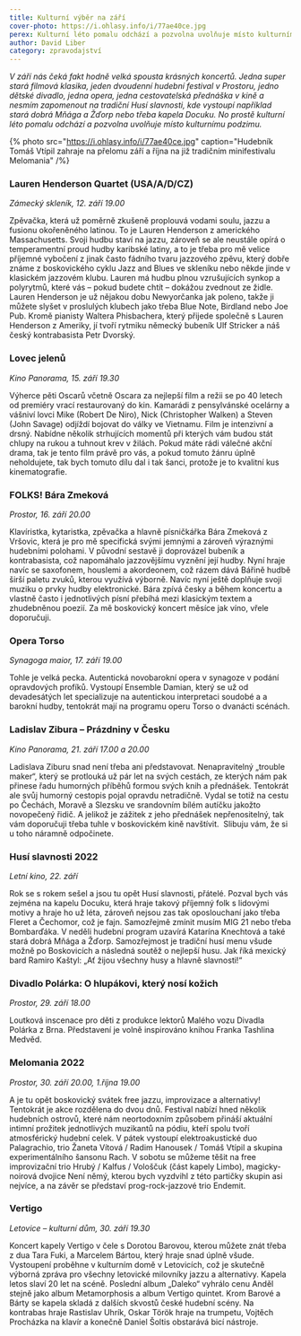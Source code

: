 ```yaml
---
title: Kulturní výběr na září
cover-photo: https://i.ohlasy.info/i/77ae40ce.jpg
perex: Kulturní léto pomalu odchází a pozvolna uvolňuje místo kulturnímu podzimu. V září nás čeká jedna super stará filmová klasika, jeden dvoudenní hudební festival v Prostoru, jedno dětské divadlo, jedna opera, jedna cestovatelská přednáška v kině a ještě tradiční Husí slavnosti, kde vystoupí například Mňága a Žďorp.
author: David Liber
category: zpravodajství
---
```


*V září nás čeká fakt hodně velká spousta krásných koncertů. Jedna super stará filmová klasika, jeden dvoudenní hudební festival v Prostoru, jedno dětské divadlo, jedna opera, jedna cestovatelská přednáška v kině a nesmím zapomenout na tradiční Husí slavnosti, kde vystoupí například stará dobrá Mňága a Žďorp nebo třeba kapela Docuku. No prostě kulturní léto pomalu odchází a pozvolna uvolňuje místo kulturnímu podzimu.*

{% photo src="https://i.ohlasy.info/i/77ae40ce.jpg" caption="Hudebník Tomáš Vtípil zahraje na přelomu září a října na již tradičním minifestivalu Melomania" /%}

### Lauren Henderson Quartet (USA/A/D/CZ)

*Zámecký skleník, 12. září 19.00*

Zpěvačka, která už poměrně zkušeně proplouvá vodami soulu, jazzu a fusionu okořeněného latinou. To je Lauren Henderson z amerického Massachusetts. Svoji hudbu staví na jazzu, zároveň se ale neustále opírá o temperamentní proud hudby karibské latiny, a to je třeba pro mě velice příjemné vybočení z jinak často fádního tvaru jazzového zpěvu, který dobře známe z boskovického cyklu Jazz and Blues ve skleníku nebo někde jinde v klasickém jazzovém klubu. Lauren má hudbu plnou vzrušujících synkop a polyrytmů, které vás – pokud budete chtít – dokážou zvednout ze židle. Lauren Henderson je už nějakou dobu Newyorčanka jak poleno, takže ji můžete slyšet v proslulých klubech jako třeba Blue Note, Birdland nebo Joe Pub. Kromě pianisty Waltera Phisbachera, který přijede společně s Lauren Henderson z Ameriky, jí tvoří rytmiku německý bubeník Ulf Stricker a náš český kontrabasista Petr Dvorský. 

### Lovec jelenů

*Kino Panorama, 15. září 19.30*

Výherce pěti Oscarů včetně Oscara za nejlepší film a režii se po 40 letech od premiéry vrací restaurovaný do kin. Kamarádi z pensylvánské ocelárny a vášniví lovci Mike (Robert De Niro), Nick (Christopher Walken) a Steven (John Savage) odjíždí bojovat do války ve Vietnamu. Film je intenzivní a drsný. Nabídne několik strhujících momentů při kterých vám budou stát chlupy na rukou a tuhnout krev v žilách. Pokud máte rádi válečné akční drama, tak je tento film právě pro vás, a pokud tomuto žánru úplně neholdujete, tak bych tomuto dílu dal i tak šanci, protože je to kvalitní kus kinematografie.

### FOLKS! Bára Zmeková 

*Prostor, 16. září 20.00*

Klavíristka, kytaristka, zpěvačka a hlavně písničkářka Bára Zmeková z Vršovic, která je pro mě specifická svými jemnými a zároveň výraznými hudebními polohami. V původní sestavě ji doprovázel bubeník a kontrabasista, což napomáhalo jazzovějšímu vyznění její hudby. Nyní hraje navíc se saxofonem, houslemi a akordeonem, což rázem dává Bářině hudbě širší paletu zvuků, kterou využívá výborně. Navíc nyní ještě doplňuje svoji muziku o prvky hudby elektronické. Bára zpívá česky a během koncertu a vlastně často i jednotlivých písní přebíhá mezi klasickým textem a zhudebněnou poezií. Za mě boskovický koncert měsíce jak víno, vřele doporučuji.

### Opera Torso

*Synagoga maior, 17. září 19.00*

Tohle je velká pecka. Autentická novobarokní opera v synagoze v podání opravdových profíků. Vystoupí Ensemble Damian, který se už od devadesátých let specializuje na autentickou interpretaci soudobé a a barokní hudby, tentokrát mají na programu operu Torso o dvanácti scénách.

### Ladislav Zibura – Prázdniny v Česku

*Kino Panorama, 21. září 17.00 a 20.00*

Ladislava Ziburu snad není třeba ani představovat. Nenapravitelný „trouble maker“, který se protlouká už pár let na svých cestách, ze kterých nám pak přinese řadu humorných příběhů formou svých knih a přednášek. Tentokrát ale svůj humorný cestopis pojal opravdu netradičně. Vydal se totiž na cestu po Čechách, Moravě a Slezsku ve srandovním bílém autíčku jakožto novopečený řidič. A jelikož je zážitek z jeho přednášek nepřenositelný, tak vám doporučuji třeba tuhle v boskovickém kině navštívit.  Slibuju vám, že si u toho náramně odpočinete. 

### Husí slavnosti 2022

*Letní kino, 22. září*

Rok se s rokem sešel a jsou tu opět Husí slavnosti, přátelé. Pozval bych vás zejména na kapelu Docuku, která hraje takový příjemný folk s lidovými motivy a hraje ho už léta, zároveň nejsou zas tak oposlouchaní jako třeba Fleret a Čechomor, což je fajn. Samozřejmě zmínit musím MIG 21 nebo třeba Bombarďáka. V neděli hudební program uzavírá Katarína Knechtová a také stará dobrá Mňága a Žďorp. Samozřejmost je tradiční husí menu všude možně po Boskovicích a následná soutěž o nejlepší husu. Jak říká mexický bard Ramiro Kaštyl: „Ať žijou všechny husy a hlavně slavnosti!“ 

### Divadlo Polárka: O hlupákovi, který nosí kožich

*Prostor, 29. září 18.00*

Loutková inscenace pro děti z produkce lektorů Malého vozu Divadla Polárka z Brna. Představení je volně inspirováno knihou Franka Tashlina Medvěd. 

### Melomania 2022

*Prostor, 30. září 20.00, 1.října 19.00*

A je tu opět boskovický svátek free jazzu, improvizace a alternativy! Tentokrát je akce rozdělena do dvou dnů. Festival nabízí hned několik hudebních ostrovů, které nám neortodoxním způsobem přináší aktuální intimní prožitek jednotlivých muzikantů na pódiu, kteří spolu tvoří atmosférický hudební celek. V pátek vystoupí elektroakustické duo Palagrachio, trio Žaneta Vítová / Radim Hanousek / Tomáš Vtípil a skupina experimentálního šansonu Rach. V sobotu se můžeme těšit na free improvizační trio Hrubý / Kalfus / Vološčuk (část kapely Limbo), magicky-noirová dvojice Není němý, kterou bych vyzdvihl z této partičky skupin asi nejvíce, a na závěr se představí prog-rock-jazzové trio Endemit. 

### Vertigo

*Letovice – kulturní dům, 30. září 19.30*

Koncert kapely Vertigo v čele s Dorotou Barovou, kterou můžete znát třeba z dua Tara Fuki, a Marcelem Bártou, který hraje snad úplně všude. Vystoupení proběhne v kulturním domě v Letovicích, což je skutečně výborná zpráva pro všechny letovické milovníky jazzu a alternativy. Kapela letos slaví 20 let na scéně. Poslední album „Daleko“ vyhrálo cenu Anděl stejně jako album Metamorphosis a album Vertigo quintet. Krom Barové a Bárty se kapela skladá z dalších skvostů české hudební scény. Na kontrabas hraje Rastislav Uhrík, Oskar Török hraje na trumpetu, Vojtěch Procházka na klavír a konečně Daniel Šoltis obstarává bicí nástroje.